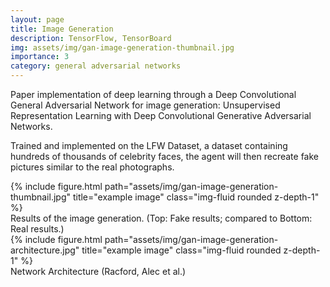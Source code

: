 ```yaml
---
layout: page
title: Image Generation
description: TensorFlow, TensorBoard
img: assets/img/gan-image-generation-thumbnail.jpg
importance: 3
category: general adversarial networks
---
```


Paper implementation of deep learning through a Deep Convolutional General Adversarial Network for image generation: Unsupervised Representation Learning with Deep Convolutional Generative Adversarial Networks. 

Trained and implemented on the LFW Dataset, a dataset containing hundreds of thousands of celebrity faces, the agent will then recreate fake pictures similar to the real photographs.

<div class="row">
    <div class="col-sm mt-3 mt-md-0">
        {% include figure.html path="assets/img/gan-image-generation-thumbnail.jpg" title="example image" class="img-fluid rounded z-depth-1" %}
    </div>
</div>
<div class="caption">
    Results of the image generation. (Top: Fake results; compared to Bottom: Real results.)
</div>

<div class="row">
    <div class="col-sm mt-3 mt-md-0">
        {% include figure.html path="assets/img/gan-image-generation-architecture.jpg" title="example image" class="img-fluid rounded z-depth-1" %}
    </div>
</div>
<div class="caption">
    Network Architecture (Racford, Alec et al.)
</div>
